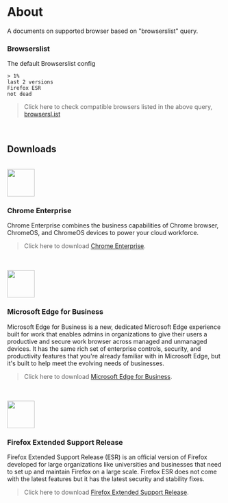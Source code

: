 [browsersl.ist]: https://browsersl.ist/?results#q=%3E+1%25%0Alast+2+versions%0AFirefox+ESR%0Anot+dead%0A&region=KH
[Chrome Enterprise]: https://chromeenterprise.google/browser/download/
[Microsoft Edge for Business]: https://www.microsoft.com/en-us/edge/business/download
[Firefox Extended Support Release]: https://www.mozilla.org/en-US/firefox/all/#product-desktop-esr

# About
A documents on supported browser based on "browserslist" query.

### Browserslist
The default Browserslist config
```
> 1%
last 2 versions
Firefox ESR
not dead
```

> Click here to check compatible browsers listed in the above query, [browsersl.ist]

<br/>

## Downloads

<!-- Chrome Enterprise -->
<br/>
<img width="64px" src="https://github.com/soramitsukhmer-lab/supported-browsers/assets/4363857/888a6d99-12c3-4731-aea7-5a86a32bad91" />

### Chrome Enterprise
Chrome Enterprise combines the business capabilities of Chrome browser, ChromeOS, and ChromeOS devices to power your cloud workforce.

> Click here to download [Chrome Enterprise].

<!-- Microsoft Edge for Business -->
<br/>
<br/>
<img width="64px" src="https://github.com/soramitsukhmer-lab/supported-browsers/assets/4363857/f6cee335-d76b-4d07-a0a3-8dfa36d81eb3" />

### Microsoft Edge for Business
Microsoft Edge for Business is a new, dedicated Microsoft Edge experience built for work that enables admins in organizations to give their users a productive and secure work browser across managed and unmanaged devices. It has the same rich set of enterprise controls, security, and productivity features that you're already familiar with in Microsoft Edge, but it's built to help meet the evolving needs of businesses.

> Click here to download [Microsoft Edge for Business].

<!-- Firefox Extended Support Release -->
<br/>
<br/>
<img width="64px" src="https://github.com/soramitsukhmer-lab/supported-browsers/assets/4363857/c4391915-f022-4ba4-99bf-01a7d32263e4" />

### Firefox Extended Support Release
Firefox Extended Support Release (ESR) is an official version of Firefox developed for large organizations like universities and businesses that need to set up and maintain Firefox on a large scale. Firefox ESR does not come with the latest features but it has the latest security and stability fixes.

> Click here to download [Firefox Extended Support Release].

